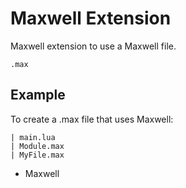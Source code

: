 # Maxwell Extension
Maxwell extension to use a Maxwell file.

```
.max
```

## Example
To create a .max file that uses Maxwell:

```
| main.lua
| Module.max
| MyFile.max
```

* Maxwell

